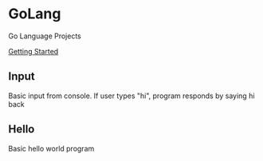 # GoLang
Go Language Projects

[Getting Started](https://golang.org/doc/install?download=go1.12.windows-amd64.msi)

Input
---

Basic input from console. If user types "hi", program responds by saying hi back

Hello
---

Basic hello world program 
